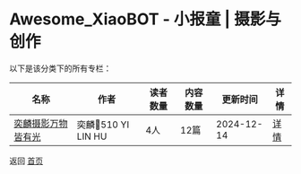 # Awesome_XiaoBOT - 小报童 | 摄影与创作

以下是该分类下的所有专栏：

| 名称 | 作者 | 读者数量 | 内容数量 | 更新时间 | 详情 |
|------|------|----------|----------|----------|------|
| [奕麟摄影万物皆有光](https://xiaobot.net/p/yilinhu510?refer=0b133df9-27dc-423b-8101-639049001c13) | 奕麟📸510 YI LIN HU | 4人 | 12篇 |  2024-12-14 | [详情](../data/yilinhu510.md) |


返回 [首页](../README.md)
